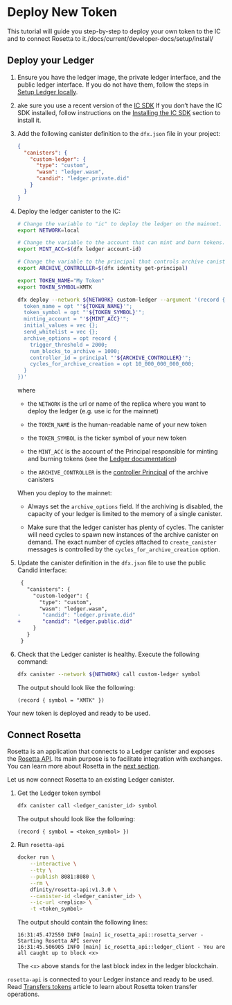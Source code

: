 # Deploy New Token

This tutorial will guide you step-by-step to deploy your own token to the IC and to connect Rosetta to it./docs/current/developer-docs/setup/install/

## Deploy your Ledger

1.  Ensure you have the ledger image, the private ledger interface, and the public ledger interface. If you do not have them, follow the steps in [Setup Ledger locally](./ledger-local-setup).

2.  ake sure you use a recent version of the [IC SDK](/developer-docs/setup/install/index.mdx) If you don’t have the IC SDK installed, follow instructions on the [Installing the IC SDK](/developer-docs/setup/install/index.mdx) section to install it.

3.  Add the following canister definition to the `dfx.json` file in your project:

    ``` json
    {
      "canisters": {
        "custom-ledger": {
          "type": "custom",
          "wasm": "ledger.wasm",
          "candid": "ledger.private.did"
        }
      }
    }
    ```

4.  Deploy the ledger canister to the IC:

    ``` bash
    # Change the variable to "ic" to deploy the ledger on the mainnet.
    export NETWORK=local

    # Change the variable to the account that can mint and burn tokens.
    export MINT_ACC=$(dfx ledger account-id)

    # Change the variable to the principal that controls archive canisters.
    export ARCHIVE_CONTROLLER=$(dfx identity get-principal)

    export TOKEN_NAME="My Token"
    export TOKEN_SYMBOL=XMTK

    dfx deploy --network ${NETWORK} custom-ledger --argument '(record {
      token_name = opt "'${TOKEN_NAME}'";
      token_symbol = opt "'${TOKEN_SYMBOL}'";
      minting_account = "'${MINT_ACC}'";
      initial_values = vec {};
      send_whitelist = vec {};
      archive_options = opt record {
        trigger_threshold = 2000;
        num_blocks_to_archive = 1000;
        controller_id = principal "'${ARCHIVE_CONTROLLER}'";
        cycles_for_archive_creation = opt 10_000_000_000_000;
      }
    })'
    ```

    where

    -   the `NETWORK` is the url or name of the replica where you want to deploy the ledger (e.g. use ic for the mainnet)

    -   the `TOKEN_NAME` is the human-readable name of your new token

    -   the `TOKEN_SYMBOL` is the ticker symbol of your new token

    -   the `MINT_ACC` is the account of the Principal responsible for minting and burning tokens (see the [Ledger documentation](./index.md))

    -   the `ARCHIVE_CONTROLLER` is the [controller Principal](/developer-docs/setup/cycles/cycles-wallet.md#controller-and-custodian-roles) of the archive canisters

    <div class="important">

    When you deploy to the mainnet:

    -   Always set the `archive_options` field. If the archiving is disabled, the capacity of your ledger is limited to the memory of a single canister.

    -   Make sure that the ledger canister has plenty of cycles. The canister will need cycles to spawn new instances of the archive canister on demand. The exact number of cycles attached to `create_canister` messages is controlled by the `cycles_for_archive_creation` option.

    </div>

5.  Update the canister definition in the `dfx.json` file to use the public Candid interface:

    ``` diff
     {
       "canisters": {
         "custom-ledger": {
           "type": "custom",
           "wasm": "ledger.wasm",
    -       "candid": "ledger.private.did"
    +       "candid": "ledger.public.did"
         }
       }
     }
    ```

6.  Check that the Ledger canister is healthy. Execute the following command:

    ``` sh
    dfx canister --network ${NETWORK} call custom-ledger symbol
    ```

    The output should look like the following:

        (record { symbol = "XMTK" })

Your new token is deployed and ready to be used.

## Connect Rosetta

Rosetta is an application that connects to a Ledger canister and exposes the [Rosetta API](https://www.rosetta-api.org). Its main purpose is to facilitate integration with exchanges. You can learn more about Rosetta in the [next section](../rosetta/index.md).

Let us now connect Rosetta to an existing Ledger canister.

1.  Get the Ledger token symbol

    ``` sh
    dfx canister call <ledger_canister_id> symbol
    ```

    The output should look like the following:

        (record { symbol = <token_symbol> })

2.  Run `rosetta-api`

    ``` bash
    docker run \
        --interactive \
        --tty \
        --publish 8081:8080 \
        --rm \
        dfinity/rosetta-api:v1.3.0 \
        --canister-id <ledger_canister_id> \
        --ic-url <replica> \
        -t <token_symbol>
    ```

    The output should contain the following lines:

        16:31:45.472550 INFO [main] ic_rosetta_api::rosetta_server - Starting Rosetta API server
        16:31:45.506905 INFO [main] ic_rosetta_api::ledger_client - You are all caught up to block <x>

    The `<x>` above stands for the last block index in the ledger blockchain.

`rosetta-api` is connected to your Ledger instance and ready to be used. Read [Transfers tokens](../rosetta/transfers) article to learn about Rosetta token transfer operations.
